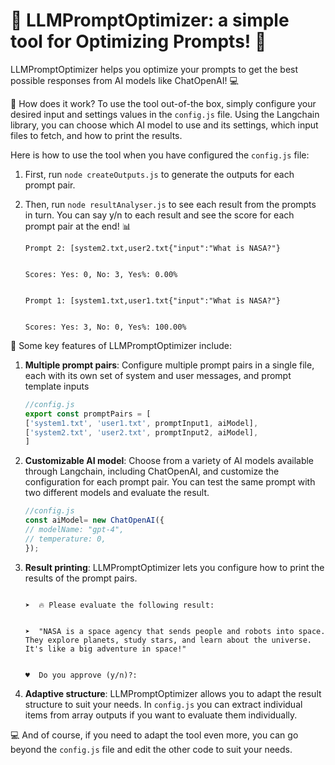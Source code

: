 # 🚀 LLMPromptOptimizer: a simple tool for Optimizing Prompts! 🤖
LLMPromptOptimizer helps you optimize your prompts to get the best possible responses from AI models like ChatOpenAI! 💻

🎉 How does it work? To use the tool out-of-the box, simply configure your desired input and settings values in the `config.js` file. Using the Langchain library, you can choose which AI model to use and its settings, which input files to fetch, and how to print the results.

Here is how to use the tool when you have configured the `config.js` file:

1. First, run `node createOutputs.js` to generate the outputs for each prompt pair.
2. Then, run `node resultAnalyser.js` to see each result from the prompts in turn. You can say y/n to each result and see the score for each prompt pair at the end! 📊

    ```console
    Prompt 2: [system2.txt,user2.txt{"input":"What is NASA?"}


    Scores: Yes: 0, No: 3, Yes%: 0.00%


    Prompt 1: [system1.txt,user1.txt{"input":"What is NASA?"}


    Scores: Yes: 3, No: 0, Yes%: 100.00%
    ```

🤝 Some key features of LLMPromptOptimizer include:
1. **Multiple prompt pairs**: Configure multiple prompt pairs in a single file, each with its own set of system and user messages, and prompt template inputs

     ```javascript
    //config.js
    export const promptPairs = [
    ['system1.txt', 'user1.txt', promptInput1, aiModel],
    ['system2.txt', 'user2.txt', promptInput2, aiModel],
    ]
    ```

  
2. **Customizable AI model**: Choose from a variety of AI models available through Langchain, including ChatOpenAI, and customize the configuration for each prompt pair. You can test the same prompt with two different models and evaluate the result.

    ```javascript
    //config.js
    const aiModel= new ChatOpenAI({
    // modelName: "gpt-4",
    // temperature: 0,
    });
    ```

3. **Result printing**: LLMPromptOptimizer lets you configure how to print the results of the prompt pairs.

    ```console

    ➤  🔥 Please evaluate the following result:


    ➤  "NASA is a space agency that sends people and robots into space. They explore planets, study stars, and learn about the universe. It's like a big adventure in space!"


    ♥  Do you approve (y/n)?:

    ```

4. **Adaptive structure**: LLMPromptOptimizer allows you to adapt the result structure to suit your needs. In `config.js` you can extract individual items from array outputs if you want to evaluate them individually.

💻 And of course, if you need to adapt the tool even more, you can go beyond the `config.js` file and edit the other code to suit your needs.